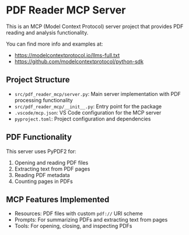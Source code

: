 <!-- Use this file to provide workspace-specific custom instructions to Copilot. For more details, visit https://code.visualstudio.com/docs/copilot/copilot-customization#_use-a-githubcopilotinstructionsmd-file -->

# PDF Reader MCP Server

This is an MCP (Model Context Protocol) server project that provides PDF reading and analysis functionality.

You can find more info and examples at:
- https://modelcontextprotocol.io/llms-full.txt
- https://github.com/modelcontextprotocol/python-sdk

## Project Structure

- `src/pdf_reader_mcp/server.py`: Main server implementation with PDF processing functionality
- `src/pdf_reader_mcp/__init__.py`: Entry point for the package
- `.vscode/mcp.json`: VS Code configuration for the MCP server
- `pyproject.toml`: Project configuration and dependencies

## PDF Functionality

This server uses PyPDF2 for:
1. Opening and reading PDF files
2. Extracting text from PDF pages
3. Reading PDF metadata
4. Counting pages in PDFs

## MCP Features Implemented

- Resources: PDF files with custom `pdf://` URI scheme
- Prompts: For summarizing PDFs and extracting text from pages
- Tools: For opening, closing, and inspecting PDFs
